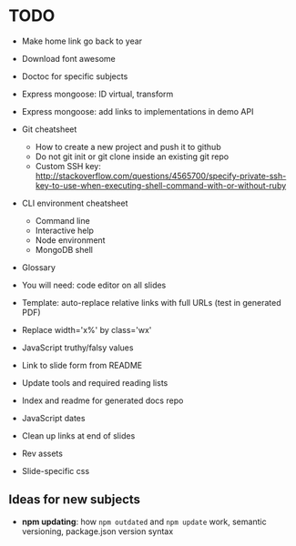 # TODO

* Make home link go back to year
* Download font awesome
* Doctoc for specific subjects

* Express mongoose: ID virtual, transform
* Express mongoose: add links to implementations in demo API
* Git cheatsheet
  * How to create a new project and push it to github
  * Do not git init or git clone inside an existing git repo
  * Custom SSH key: http://stackoverflow.com/questions/4565700/specify-private-ssh-key-to-use-when-executing-shell-command-with-or-without-ruby
* CLI environment cheatsheet
  * Command line
  * Interactive help
  * Node environment
  * MongoDB shell
* Glossary

* You will need: code editor on all slides
* Template: auto-replace relative links with full URLs (test in generated PDF)
* Replace width='x%' by class='wx'
* JavaScript truthy/falsy values
* Link to slide form from README
* Update tools and required reading lists
* Index and readme for generated docs repo
* JavaScript dates
* Clean up links at end of slides

* Rev assets
* Slide-specific css

## Ideas for new subjects

* **npm updating**: how `npm outdated` and `npm update` work, semantic versioning, package.json version syntax

